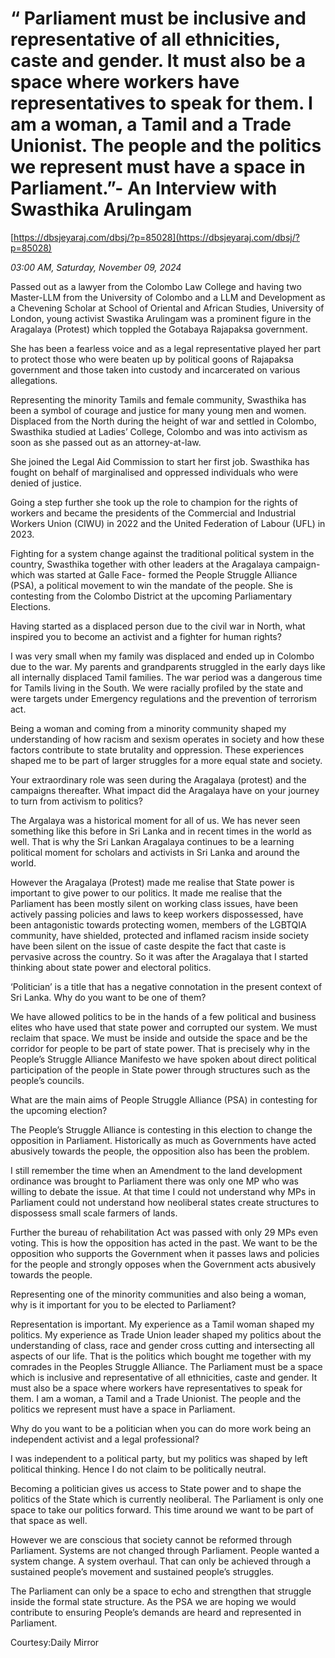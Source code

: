# “ Parliament must be inclusive and representative of all ethnicities, caste and gender. It must also be a space where workers have representatives to speak for them. I am a woman, a Tamil and a Trade Unionist. The people and the politics we represent must have a space in Parliament.”- An Interview with Swasthika Arulingam

[https://dbsjeyaraj.com/dbsj/?p=85028](https://dbsjeyaraj.com/dbsj/?p=85028)

*03:00 AM, Saturday, November 09, 2024*

Passed out as a lawyer from the Colombo Law College and having two Master-LLM from the University of Colombo and a LLM and Development as a Chevening Scholar at School of Oriental and African Studies, University of London, young activist Swastika Arulingam was a prominent figure in the Aragalaya (Protest) which toppled the Gotabaya Rajapaksa government.

She has been a fearless voice and as a legal representative played her part to protect those who were beaten up by political goons of Rajapaksa government and those taken into custody and incarcerated on various allegations.

Representing the minority Tamils and female community, Swasthika has been a symbol of courage and justice for many young men and women. Displaced from the North during the height of war and settled in Colombo, Swasthika studied at Ladies’ College, Colombo and was into activism as soon as she passed out as an attorney-at-law.

She joined the Legal Aid Commission to start her first job. Swasthika has fought on behalf of marginalised and oppressed individuals who were denied of justice.

Going a step further she took up the role to champion for the rights of workers and became the presidents of the Commercial and Industrial Workers Union (CIWU) in 2022 and the United Federation of Labour (UFL) in 2023.

Fighting for a system change against the traditional political system in the country, Swasthika together with other leaders at the Aragalaya campaign- which was started at Galle Face- formed the People Struggle Alliance (PSA), a political movement to win the mandate of the people. She is contesting from the Colombo District at the upcoming Parliamentary Elections.

Having started as a displaced person due to the civil war in North, what inspired you to become an activist and a fighter for human rights?

I was very small when my family was displaced and ended up in Colombo due to the war. My parents and grandparents struggled in the early days like all internally displaced Tamil families. The war period was a dangerous time for Tamils living in the South. We were racially profiled by the state and were targets under Emergency regulations and the prevention of terrorism act.

Being a woman and coming from a minority community shaped my understanding of how racism and sexism operates in society and how these factors contribute to state brutality and oppression. These experiences shaped me to be part of larger struggles for a more equal state and society.

Your extraordinary role was seen during the Aragalaya (protest) and the campaigns thereafter. What impact did the Aragalaya have on your journey to turn from activism to politics?

The Argalaya was a historical moment for all of us. We has never seen something like this before in Sri Lanka and in recent times in the world as well. That is why the Sri Lankan Aragalaya continues to be a learning political moment for scholars and activists in Sri Lanka and around the world.

However the Aragalaya (Protest) made me realise that State power is important to give power to our politics. It made me realise that the Parliament has been mostly silent on working class issues, have been actively passing policies and laws to keep workers dispossessed, have been antagonistic towards protecting women, members of the LGBTQIA community, have shielded, protected and inflamed racism inside society have been silent on the issue of caste despite the fact that caste is pervasive across the country.  So it was after the Aragalaya that I started thinking about state power and electoral politics.

‘Politician’ is a title that has a negative connotation in the present context of Sri Lanka. Why do you want to be one of them?

We have allowed politics to be in the hands of a few political and business elites who have used that state power and corrupted our system. We must reclaim that space. We must be inside and outside the space and be the corridor for people to be part of state power. That is precisely why in the People’s Struggle Alliance Manifesto we have spoken about direct political participation of the people in State power through structures such as the people’s councils.

What are the main aims of People Struggle Alliance (PSA) in contesting for the upcoming election?

The People’s Struggle Alliance is contesting in this election to change the opposition in Parliament. Historically as much as Governments have acted abusively towards the people, the opposition also has been the problem.

I still remember the time when an Amendment to the land development ordinance was brought to Parliament there was only one MP who was willing to debate the issue. At that time I could not understand why MPs in Parliament could not understand how neoliberal states create structures to dispossess small scale farmers of lands.

Further the bureau of rehabilitation Act was passed with only 29 MPs even voting. This is how the opposition has acted in the past. We want to be the opposition who supports the Government when it passes laws and policies for the people and strongly opposes when the Government acts abusively towards the people.

Representing one of the minority communities and also being a woman, why is it important for you to be elected to Parliament?

Representation is important. My experience as a Tamil woman shaped my politics. My experience as Trade Union leader shaped my politics about the understanding of class, race and gender cross cutting and intersecting all aspects of our life. That is the politics which bought me together with my comrades in the Peoples Struggle Alliance.  The Parliament must be a space which is inclusive and representative of all ethnicities, caste and gender. It must also be a space where workers have representatives to speak for them. I am a woman, a Tamil and a Trade Unionist. The people and the politics we represent must have a space in Parliament.

Why do you want to be a politician when you can do more work being an independent activist and a legal professional?

I was independent to a political party, but my politics was shaped by left political thinking. Hence I do not claim to be politically neutral.

Becoming a politician gives us access to State power and to shape the politics of the State which is currently neoliberal. The Parliament is only one space to take our politics forward. This time around we want to be part of that space as well.

However we are conscious that society cannot be reformed through Parliament. Systems are not changed through Parliament.  People wanted a system change. A system overhaul. That can only be achieved through a sustained people’s movement and sustained people’s struggles.

The Parliament can only be a space to echo and strengthen that struggle inside the formal state structure. As the PSA we are hoping we would contribute to ensuring People’s demands are heard and represented in Parliament.

Courtesy:Daily Mirror

